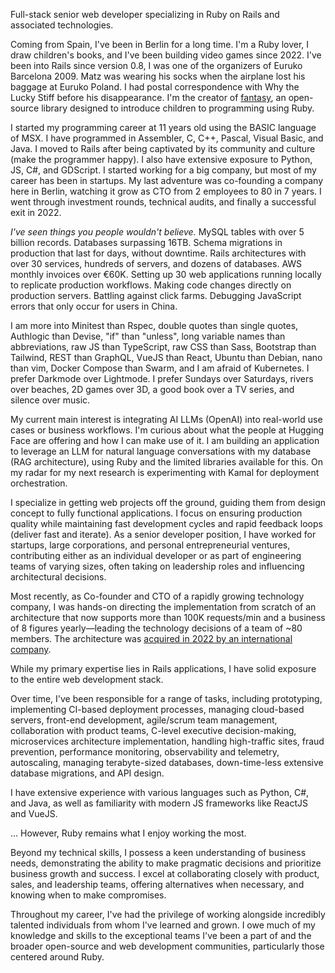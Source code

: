 Full-stack senior web developer specializing in Ruby on Rails and associated technologies.

Coming from Spain, I've been in Berlin for a long time. I'm a Ruby lover, I draw children's books, and I've been building video games since 2022. I've been into Rails since version 0.8, I was one of the organizers of Euruko Barcelona 2009. Matz was wearing his socks when the airplane lost his baggage at Euruko Poland. I had postal correspondence with Why the Lucky Stiff before his disappearance. I'm the creator of [fantasy](https://github.com/fguillen/fantasy), an open-source library designed to introduce children to programming using Ruby.

I started my programming career at 11 years old using the BASIC language of MSX. I have programmed in Assembler, C, C++, Pascal, Visual Basic, and Java. I moved to Rails after being captivated by its community and culture (make the programmer happy). I also have extensive exposure to Python, JS, C#, and GDScript. I started working for a big company, but most of my career has been in startups. My last adventure was co-founding a company here in Berlin, watching it grow as CTO from 2 employees to 80 in 7 years. I went through investment rounds, technical audits, and finally a successful exit in 2022.

_I've seen things you people wouldn't believe._ MySQL tables with over 5 billion records. Databases surpassing 16TB. Schema migrations in production that last for days, without downtime. Rails architectures with over 30 services, hundreds of servers, and dozens of databases. AWS monthly invoices over €60K. Setting up 30 web applications running locally to replicate production workflows. Making code changes directly on production servers. Battling against click farms. Debugging JavaScript errors that only occur for users in China.

I am more into Minitest than Rspec, double quotes than single quotes, Authlogic than Devise, "if" than "unless", long variable names than abbreviations, raw JS than TypeScript, raw CSS than Sass, Bootstrap than Tailwind, REST than GraphQL, VueJS than React, Ubuntu than Debian, nano than vim, Docker Compose than Swarm, and I am afraid of Kubernetes. I prefer Darkmode over Lightmode. I prefer Sundays over Saturdays, rivers over beaches, 2D games over 3D, a good book over a TV series, and silence over music.

My current main interest is integrating AI LLMs (OpenAI) into real-world use cases or business workflows. I'm curious about what the people at Hugging Face are offering and how I can make use of it. I am building an application to leverage an LLM for natural language conversations with my database (RAG architecture), using Ruby and the limited libraries available for this. On my radar for my next research is experimenting with Kamal for deployment orchestration.

I specialize in getting web projects off the ground, guiding them from design concept to fully functional applications. I focus on ensuring production quality while maintaining fast development cycles and rapid feedback loops (deliver fast and iterate). As a senior developer position, I have worked for startups, large corporations, and personal entrepreneurial ventures, contributing either as an individual developer or as part of engineering teams of varying sizes, often taking on leadership roles and influencing architectural decisions.

Most recently, as Co-founder and CTO of a rapidly growing technology company, I was hands-on directing the implementation from scratch of an architecture that now supports more than 100K requests/min and a business of 8 figures yearly—leading the technology decisions of a team of ~80 members. The architecture was [acquired in 2022 by an international company](https://www.mrweb.com/drno/news33211.htm).

While my primary expertise lies in Rails applications, I have solid exposure to the entire web development stack.

Over time, I've been responsible for a range of tasks, including prototyping, implementing CI-based deployment processes, managing cloud-based servers, front-end development, agile/scrum team management, collaboration with product teams, C-level executive decision-making, microservices architecture implementation, handling high-traffic sites, fraud prevention, performance monitoring, observability and telemetry, autoscaling, managing terabyte-sized databases, down-time-less extensive database migrations, and API design.

I have extensive experience with various languages such as Python, C#, and Java, as well as familiarity with modern JS frameworks like ReactJS and VueJS.

… However, Ruby remains what I enjoy working the most.

Beyond my technical skills, I possess a keen understanding of business needs, demonstrating the ability to make pragmatic decisions and prioritize business growth and success. I excel at collaborating closely with product, sales, and leadership teams, offering alternatives when necessary, and knowing when to make compromises.

Throughout my career, I've had the privilege of working alongside incredibly talented individuals from whom I've learned and grown. I owe much of my knowledge and skills to the exceptional teams I've been a part of and the broader open-source and web development communities, particularly those centered around Ruby.
